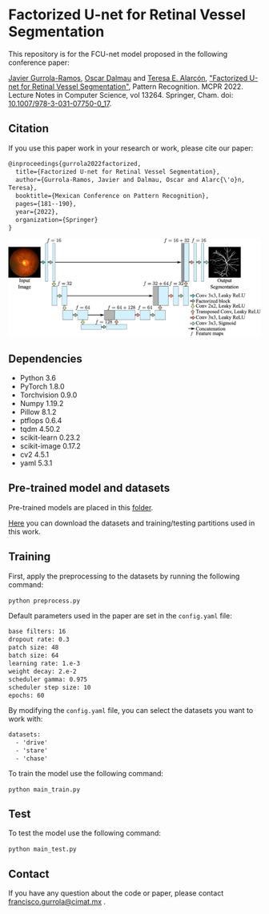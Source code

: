 # Factorized U-net for Retinal Vessel Segmentation

This repository is for the FCU-net model proposed in the following conference paper:

[Javier Gurrola-Ramos](https://scholar.google.com.mx/citations?user=NuhdwkgAAAAJ&hl=es), [Oscar Dalmau](https://scholar.google.com.mx/citations?user=5oUOG4cAAAAJ&hl=es&oi=sra) and [Teresa E. Alarcón](https://scholar.google.com.mx/citations?user=gSUClZYAAAAJ&hl=es&authuser=1), ["Factorized U-net for Retinal Vessel Segmentation"](https://link.springer.com/chapter/10.1007/978-3-031-07750-0_17), Pattern Recognition. MCPR 2022. Lecture Notes in Computer Science, vol 13264. Springer, Cham. doi: [10.1007/978-3-031-07750-0_17](https://doi.org/10.1007/978-3-031-07750-0_17).

## Citation
If you use this paper work in your research or work, please cite our paper:

```
@inproceedings{gurrola2022factorized,
  title={Factorized U-net for Retinal Vessel Segmentation},
  author={Gurrola-Ramos, Javier and Dalmau, Oscar and Alarc{\'o}n, Teresa},
  booktitle={Mexican Conference on Pattern Recognition},
  pages={181--190},
  year={2022},
  organization={Springer}
}

```
![FCU-Net](https://github.com/JavierGurrola/FCU-Net/blob/main/figs/model.png)

## Dependencies
- Python 3.6
- PyTorch 1.8.0
- Torchvision 0.9.0
- Numpy 1.19.2
- Pillow 8.1.2
- ptflops 0.6.4
- tqdm 4.50.2
- scikit-learn 0.23.2
- scikit-image 0.17.2
- cv2 4.5.1
- yaml 5.3.1

## Pre-trained model and datasets
Pre-trained models are placed in this [folder](https://github.com/JavierGurrola/FCU-Net/blob/main/pretrained).

[Here](https://drive.google.com/drive/folders/1XTi4AFNVTPSIB2ZcKg6h8tB_oo6cOSsC?usp=sharing) you can download the datasets and training/testing partitions used in this work.


## Training

First, apply the preprocessing to the datasets by running the following command:

```python preprocess.py```

Default parameters used in the paper are set in the ```config.yaml``` file:

```
base filters: 16
dropout rate: 0.3
patch size: 48
batch size: 64
learning rate: 1.e-3
weight decay: 2.e-2
scheduler gamma: 0.975
scheduler step size: 10
epochs: 60
```

By modifying the ```config.yaml``` file, you can select the datasets you want to work with:

```
datasets:
  - 'drive'
  - 'stare'
  - 'chase'
```

To train the model use the following command:

```python main_train.py```

## Test

To test the model use the following command:

```python main_test.py```


## Contact

If you have any question about the code or paper, please contact francisco.gurrola@cimat.mx .
